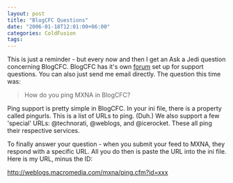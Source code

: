 ```yaml
---
layout: post
title: "BlogCFC Questions"
date: "2006-01-18T12:01:00+06:00"
categories: ColdFusion 
tags: 
---
```


This is just a reminder - but every now and then I get an Ask a Jedi question concerning BlogCFC. BlogCFC has it's own <a href="http://ray.camdenfamily.com/forums/forums.cfm?conferenceid=CBD210FD-AB88-8875-EBDE545BF7B67269">forum</a> set up for support questions. You can also just send me email directly. The question this time was:

<blockquote>
How do you ping MXNA in BlogCFC?
</blockquote>

Ping support is pretty simple in BlogCFC. In your ini file, there is a property called pingurls. This is a list of URLs to ping. (Duh.) We also support a few 'special' URLs: @technorati, @weblogs, and @icerocket. These all ping their respective services. 

To finally answer your question - when you submit your feed to MXNA, they respond with a specific URL. All you do then is paste the URL into the ini file. Here is my URL, minus the ID:

http://weblogs.macromedia.com/mxna/ping.cfm?id=xxx